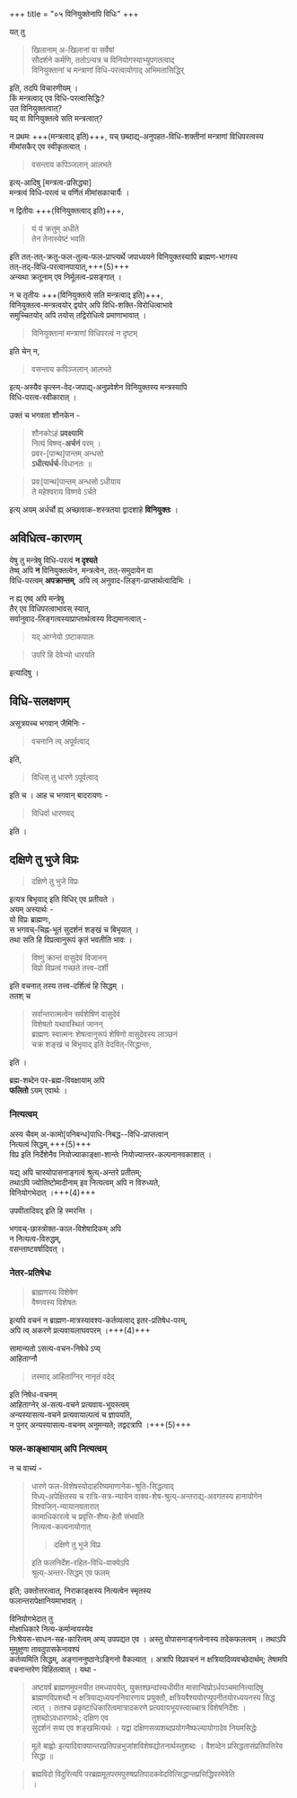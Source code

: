 +++
title = "०५ विनियुक्तेनापि विधिः"
+++


यत् तु

> खिलानाम् अ-खिलानां वा सर्वेषां  
> सौदर्शने कर्मणि, ततोऽन्यत्र च विनियोगस्याभ्युपगतत्वाद्  
> विनियुक्तानां च मन्त्राणां विधि-परत्वायोगाद् अभिमतासिद्धिर्

इति, तदपि विचारणीयम् ।  
किं मन्त्रत्वाद् एव विधि-परत्वासिद्धिः?  
उत विनियुक्तत्वात्?  
यद् वा विनियुक्तत्वे सति मन्त्रत्वात्?

न प्रथमः +++(मन्त्रत्वाद् इति)+++, यच् छब्दाद्य्-अनुपहत-विधि-शक्तीनां मन्त्राणां विधिपरत्वस्य  
मीमांसकैर् एव स्वीकृतत्वात् ।

> वसन्ताय कपिञ्जलान् आलभते

इत्य्-आदिषु [मन्त्रत्व-प्रसिद्ध्या]  
मन्त्रत्वं विधि-परत्वं च वर्णितं मीमांसकाचार्यैः ।

न द्वितीयः +++(विनियुक्तत्वाद् इति)+++,

> यं यं क्रतुम् अधीते  
> तेन तेनास्येष्टं भवति

इति तत्-तत्-क्रतु-फल-तुल्य-फल-प्राप्त्यर्थे जपाध्ययने विनियुक्तस्यापि ब्राह्मण-भागस्य  
तत्-तद्-विधि-परत्वानपायात्,+++(5)+++  
अन्यथा क्रतूनाम् एव निर्मूलत्व-प्रसङ्गात् ।

न च तृतीयः +++(विनियुक्तत्वे सति मन्त्रत्वाद् इति)+++,  
विनियुक्तत्व-मन्त्रत्वयोर् द्वयोर् अपि विधि-शक्ति-विरोधित्वाभावे  
समुच्चितयोर् अपि तयोस् तद्विरोधित्वे प्रमाणाभावात् ।

> विनियुक्तानां मन्त्राणां विधिपरत्वं न दृष्टम्

इति चेन् न,

> वसन्ताय कपिञ्जलान् आलभते

इत्य्-अस्यैव कृत्स्न-वेद-जपाद्य्-अनुप्रवेशेन विनियुक्तस्य मन्त्रस्यापि  
विधि-परत्व-स्वीकारात् ।

उक्तं च भगवता शौनकेन -

> शौनकोऽहं **प्रवक्ष्यामि**  
> नित्यं विष्ण्व्-**अर्चनं** परम् ।  
> प्रवर-[पान्थ]पान्तम् अन्धसो  
> **ऽधीत्यर्धर्च**-विधानतः ॥

> प्रवः[पान्थ]पान्तम् अन्धसो ऽधीयाय  
> ते महेश्वराय विष्णवे ऽर्चते

इत्य् अयम् अर्धर्चो ह्य् अच्छावाक-शस्त्रतया द्वादशाहे **विनियुक्तः** ।

## अविधित्व-कारणम्
येषु तु मन्त्रेषु विधि-परत्वं **न दृश्यते**  
तेष्व् अपि **न** विनियुक्तत्वेन, मन्त्रत्वेन, तत्-समुदायेन वा  
विधि-परत्वम् **अपक्रान्तम्**, अपि त्व् अनुवाद-लिङ्ग-प्राप्तार्थत्वादिभिः ।

न ह्य् एष्व् अपि मन्त्रेषु  
तैर् एव विधिपरत्वाभावस् स्यात्,  
सर्वानुवाद-लिङ्गत्वस्याप्राप्तार्थत्वस्य विद्यमानत्वात् -

> यद् आग्नेयो ऽष्टाकपालः

> उपरि हि देवेभ्यो धारयति

इत्यादिषु ।

## विधि-सलक्षणम्
असूत्रयच्च भगवान् जैमिनिः -

> वचनानि त्व् अपूर्वत्वाद्

इति,

> विधिस् तु धारणे ऽपूर्वत्वाद्

इति च । आह च भगवान् बादरायणः -

> विधिर्वा धारणवद्

इति ।

## दक्षिणे तु भुजे विप्रः

> दक्षिणे तु भुजे विप्रः

इत्यत्र बिभृयाद् इति विधिर् एव प्रतीयते ।  
अयम् अस्यार्थः -  
यो विप्रः ब्राह्मणः,  
स भगवच्-चिह्न-भूतं सुदर्शनं शङ्खं च बिभृयात् ।  
तथा सति हि विप्रत्वानुरूपं कृतं भवतीति भावः ।

> विष्णुं क्रान्तं वासुदेवं विजानन्  
विप्रो विप्रत्वं गच्छते तत्त्व-दर्शी

इति वचनात् तस्य तत्त्व-दर्शित्वं हि सिद्धम् ।  
ततश् च

> सर्वान्तरात्मत्वेन सर्वशेषिणं वासुदेवं  
विशेषतो यथावस्थितं जानन्  
ब्राह्मणः स्वात्मनः शेषत्वानुरूपं शेषिणो वासुदेवस्य लाञ्छनं  
चक्रं शङ्खं च बिभृयाद् इति वेदवित्-सिद्धान्तः,

इति ।

ब्रह्म-शब्देन पर-ब्रह्म-विवक्षायाम् अपि  
**फलितो** ऽयम् एवार्थः ।

### नित्यत्वम्
अस्य चैवम् अ-कामो[पनिबन्ध]पाधि-निबद्ध--विधि-प्राप्तत्वान्  
नित्यत्वं सिद्धम्,+++(5)+++  
विप्र इति निर्देशेनैव नियोज्याकाङ्क्षा-शान्तेः नियोज्यान्तर-कल्पनानवकाशात् ।  

यद्य् अपि चास्योपासनाङ्गत्वं श्रुत्य्-अन्तरे प्रतीतम्;  
तथाऽपि ज्योतिष्टोमादीनाम् इव नित्यत्वम् अपि न विरुध्यते,  
विनियोगभेदात् ।+++(4)+++  

उपवीतादिवद् इति हि स्मरन्ति ।  

भगवच्-छास्त्रोक्त-काल-विशेषादिकम् अपि  
न नित्यत्व-विरुद्धम्,  
वसन्ताष्टवर्षादिवत् ।

### नेतर-प्रतिषेधः
> ब्राह्मणस्य विशेषेण  
वैष्णवस्य विशेषतः 

इत्यपि वचनं न ब्राह्मण-मात्रस्यावश्य-कर्तव्यत्वाद् इतर-प्रतिषेध-परम्,  
अपि त्व् अकरणे प्रत्यवायलाघवपरम् ।+++(4)+++ 

सामान्यतो ऽसत्य-वचन-निषेधे ऽप्य्  
आहिताग्नौ

> तस्माद् आहिताग्निर् नानृतं वदेद् 

इति निषेध-वचनम्  
आहिताग्नेर् अ-सत्य-वचने प्रत्यवाय-भूयस्त्वम्  
अन्यस्यासत्य-वचने प्रत्यवायाल्पत्वं च ज्ञापयति,  
न पुनर् अन्यस्यासत्य-वचनम् अनुमन्यते; तद्वदत्रापि ।+++(5)+++  

### फल-काङ्क्षायाम् अपि नित्यत्वम्
न च वाच्यं - 

> धारणे फल-विशेषस्योदाहरिष्यमाणानेक-श्रुति-सिद्धत्वाद्  
विध्य्-अपेक्षितस्य च रात्रि-सत्र-न्यायेन वाक्य-शेष-श्रुत्य्-अन्तराद्य्-अवगतस्य हानायोगेन  
> विश्वजिन्-न्यायानवतारात्  
> कामाधिकारत्वे च प्रवृत्ति-शैष्य-हेतौ संभवति  
> नित्यत्व-कल्पनायोगात्
>
>> दक्षिणे तु भुजे विप्रः
>
> इति फलनिर्देश-रहित-विधि-वाक्येऽपि  
श्रुत्य्-अन्तर-सिद्धम् एव फलम् 

इति; उक्तोत्तरत्वात्,
निराकाङ्क्षस्य नित्यत्वेन स्मृतस्य  
फलान्तरापेक्षानियमाभावत् ।

विनियोगभेदात् तु  
मोक्षाधिकारे नित्य-कर्मान्वयस्येव  
निःश्रेयस-साधन-सह-कारित्वम् अप्य् उपपद्यत एव । अस्तु वोपासनाङ्गत्वेनास्य तदेकफलत्वम् । तथाऽपि मुमुक्षुणा तावदुपासकेनावश्यं  
कर्तव्यमिति सिद्धम्, अङ्गाननुष्ठानेऽङ्गिनो वैकल्यात् । अत्रापि विप्रवचनं न क्षत्रियादिव्यवच्छेदार्थम्; तेषामपि  
वचनान्तरेण विहितत्वात् । यथा -
> अष्टवर्षं ब्राह्मणमुपनयीत तमध्यापयेत्,
> युक्तश्छन्दांस्यधीयीत मासान्विप्रोऽर्धपञ्चमानित्यादिषु ब्राह्मणविप्रशब्दौ न क्षत्रियाद्यध्ययननिवारणाय प्रयुक्तौ, क्षत्रियवैश्ययोरप्युपनीतयोरध्ययनस्य सिद्ध  
त्वात् । ततश्च प्रकृष्टाधिकारित्वमात्रादकरणे प्रत्यवायभूयस्त्वाच्चात्र विशेषनिर्देशः । तुशब्दोऽवधारणार्थः; दक्षिण एव  
सुदर्शनं सव्य एव शङ्खमित्यर्थः । यद्वा दक्षिणसव्यशब्दप्रयोगनैष्फल्यायोगादेव नियमसिद्धेः

> मूले बाह्वोः इत्यादिवाक्यान्तरप्रतिपन्नभुजांशविशेषद्योतनार्थस्तुशब्दः । वैशव्देन प्रसिद्धतासंप्रतिपत्तिरेव सिद्धा ॥

> ब्रह्मविदो विदुरित्यपि परब्रह्ममूतपरमपुरुषप्रतिपादकवेदवित्सिद्धान्तप्रसिद्धिपरमेवेति  
।
